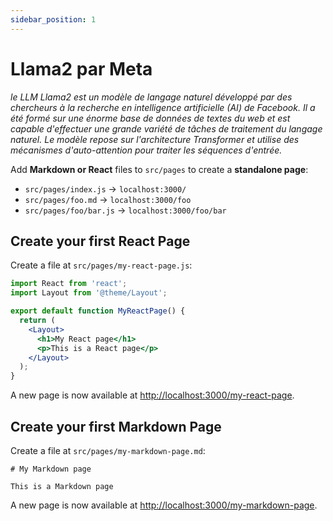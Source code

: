 ```yaml
---
sidebar_position: 1
---
```


# Llama2 par Meta

*le LLM Llama2 est un modèle de langage naturel développé par des 
chercheurs à la recherche en intelligence artificielle (AI) de Facebook. 
Il a été formé sur une énorme base de données de textes du web et est 
capable d'effectuer une grande variété de tâches de traitement du langage 
naturel. Le modèle repose sur l'architecture Transformer et utilise des
mécanismes d'auto-attention pour traiter les séquences d'entrée.*

Add **Markdown or React** files to `src/pages` to create a **standalone page**:

- `src/pages/index.js` → `localhost:3000/`
- `src/pages/foo.md` → `localhost:3000/foo`
- `src/pages/foo/bar.js` → `localhost:3000/foo/bar`

## Create your first React Page

Create a file at `src/pages/my-react-page.js`:

```jsx title="src/pages/my-react-page.js"
import React from 'react';
import Layout from '@theme/Layout';

export default function MyReactPage() {
  return (
    <Layout>
      <h1>My React page</h1>
      <p>This is a React page</p>
    </Layout>
  );
}
```

A new page is now available at [http://localhost:3000/my-react-page](http://localhost:3000/my-react-page).

## Create your first Markdown Page

Create a file at `src/pages/my-markdown-page.md`:

```mdx title="src/pages/my-markdown-page.md"
# My Markdown page

This is a Markdown page
```

A new page is now available at [http://localhost:3000/my-markdown-page](http://localhost:3000/my-markdown-page).
